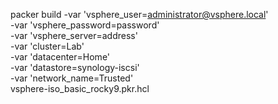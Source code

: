 packer build -var 'vsphere_user=administrator@vsphere.local' \
             -var 'vsphere_password=password' \
             -var 'vsphere_server=address' \
             -var 'cluster=Lab' \
             -var 'datacenter=Home' \
             -var 'datastore=synology-iscsi' \
             -var 'network_name=Trusted' \
             vsphere-iso_basic_rocky9.pkr.hcl
